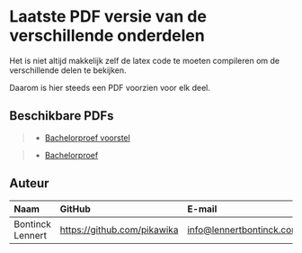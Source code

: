 # Laatste PDF versie van de verschillende onderdelen

Het is niet altijd makkelijk zelf de latex code te moeten compileren om de verschillende delen te bekijken.

Daarom is hier steeds een PDF voorzien voor elk deel. 

## Beschikbare PDFs

> - [Bachelorproef voorstel](bontinck_lennert_voorstel.pdf)

> - [Bachelorproef](bachelorproef_bontinck_lennert.pdf)

## Auteur

| Naam     | GitHub                        | E-mail                               |
| :---     | :---                          | :---                                |
| Bontinck Lennert | <https://github.com/pikawika> | [info@lennertbontinck.com](mailto:info@lennertbontinck.com) |


